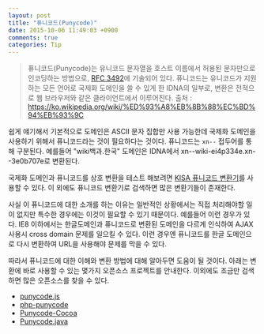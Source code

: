 ```yaml
---
layout: post
title: "퓨니코드(Punycode)"
date: 2015-10-06 11:49:03 +0900
comments: true
categories: Tip
---
```

> 퓨니코드(Punycode)는 유니코드 문자열을 호스트 이름에서 허용된 문자만으로 인코딩하는 방법으로, [RFC 3492](https://tools.ietf.org/html/rfc3492)에 기술되어 있다. 퓨니코드는 유니코드가 지원하는 모든 언어로 국제화 도메인을 쓸 수 있게 한 IDNA의 일부로, 변환은 전적으로 웹 브라우저와 같은 클라이언트에서 이루어진다.
> 출처 : https://ko.wikipedia.org/wiki/%ED%93%A8%EB%8B%88%EC%BD%94%EB%93%9C

쉽게 얘기해서 기본적으로 도메인은 ASCII 문자 집합만 사용 가능한데 국제화 도메인을 사용하기 위해서 퓨니코드라는 것이 필요하다는 것이다. 퓨니코드는 `xn--` 접두어를 통해 구분된다. 예를들어 "wiki백과.한국" 도메인은 IDNA에서 xn--wiki-ei4p334e.xn--3e0b707e로 변환된다.

국제화 도메인과 퓨니코드를 상호 변환을 테스트 해보려면 [KISA 퓨니코드 변환기](http://krnic.or.kr/jsp/resources/domainInfo/punyCode.jsp)를 사용할 수 있다. 이 외에도 퓨니코드 변환기로 검색하면 많은 변환기들이 존재한다.

사실 이 퓨니코드에 대한 소개를 하는 이유는 일반적인 상황에서는 직접 처리해야할 일이 없지만 특수한 경우에는 이것이 필요할 수 있기 때문이다. 예를들어 이런 경우가 있다. IE8 이하에서는 한글도메인과 퓨니코드로 변환된 도메인을 다르게 인식하여 AJAX 사용시 cross domain 문제를 일으킬 수 있다. 이런 경우엔 퓨니코드를 한글 도메인으로 다시 변환하여 URL을 사용해야 문제를 막을 수 있다.

따라서 퓨니코드에 대한 이해와 변환 방법에 대해 알아두면 도움이 될 것이다. 아래는 변환에 바로 사용할 수 있는 몇가지 오픈소스 프로젝트를 안내한다. 이외에도 조금만 검색하면 많은 오픈소스를 찾을 수 있다.

* [punycode.js](https://github.com/bestiejs/punycode.js)
* [php-punycode](https://github.com/true/php-punycode)
* [Punycode-Cocoa](https://github.com/Wevah/Punycode-Cocoa)
* [Punycode.java](http://opensource.apple.com/source/ChatServer/ChatServer-262/libidn/java/gnu/inet/encoding/Punycode.java)
